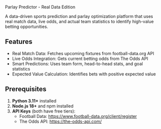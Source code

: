 Parlay Predictor - Real Data Edition

A data-driven sports prediction and parlay optimization platform that uses real match data, live odds, and actual team statistics to identify high-value betting opportunities.

## Features

- Real Match Data: Fetches upcoming fixtures from football-data.org API
- Live Odds Integration: Gets current betting odds from The Odds API
- Smart Predictions: Uses team form, head-to-head stats, and goal statistics
- Expected Value Calculation: Identifies bets with positive expected value

## Prerequisites

1. **Python 3.11+** installed
2. **Node.js 18+** and npm installed
3. **API Keys** (both have free tiers):
   - Football Data: https://www.football-data.org/client/register
   - The Odds API: https://the-odds-api.com/

